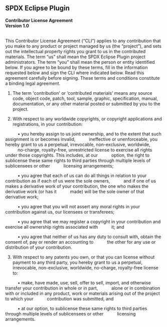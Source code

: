 SPDX Eclipse Plugin
--

**Contributor License Agreement**
<br>
**Version 1.0**
<br><br>

This Contributor License Agreement (“CLI”) applies to any contribution that you make to any product or project managed by us (the “project”), and sets out the intellectual property rights you grant to us in the contributed materials. The term “us” shall mean the SPDX Eclipse Plugin project administrators. The term “you” shall mean the person or entity identified below. If you agree to be bound by these terms, fill in the information requested below and sign the CLI where indicated below. Read this agreement carefully before signing. These terms and conditions constitute a binding legal agreement.

1. The term 'contribution' or ‘contributed materials’ means any source code, object code, patch, tool, sample, graphic, specification, manual, documentation, or any other material posted or submitted by you to the project.</p>

2. With respect to any worldwide copyrights, or copyright applications and registrations, in your contribution:

&nbsp;&nbsp;&nbsp;&nbsp;&nbsp;&nbsp;&nbsp;&nbsp;&nbsp;&nbsp;• you hereby assign to us joint ownership, and to the extent that such assignment is or becomes invalid, &nbsp;&nbsp;&nbsp;&nbsp;&nbsp;&nbsp;&nbsp;&nbsp;&nbsp;&nbsp;ineffective or unenforceable, you hereby grant to us a perpetual, irrevocable, non-exclusive, worldwide,<br>&nbsp;&nbsp;&nbsp;&nbsp;&nbsp;&nbsp;&nbsp;&nbsp;&nbsp;&nbsp;no-charge, royalty-free, unrestricted license to exercise all rights under those copyrights. This includes, at our &nbsp;&nbsp;&nbsp;&nbsp;&nbsp;&nbsp;&nbsp;&nbsp;&nbsp;&nbsp;option, the right to sublicense these same rights to third parties through multiple levels of sublicensees or other &nbsp;&nbsp;&nbsp;&nbsp;&nbsp;&nbsp;&nbsp;&nbsp;&nbsp;&nbsp;licensing arrangements;

&nbsp;&nbsp;&nbsp;&nbsp;&nbsp;&nbsp;&nbsp;&nbsp;&nbsp;&nbsp;• you agree that each of us can do all things in relation to your contribution as if each of us were the sole owners, &nbsp;&nbsp;&nbsp;&nbsp;&nbsp;&nbsp;&nbsp;&nbsp;&nbsp;&nbsp;and if one of us makes a derivative work of your contribution, the one who makes the derivative work (or has it &nbsp;&nbsp;&nbsp;&nbsp;&nbsp;&nbsp;&nbsp;&nbsp;&nbsp;&nbsp;made) will be the sole owner of that derivative work;

&nbsp;&nbsp;&nbsp;&nbsp;&nbsp;&nbsp;&nbsp;&nbsp;&nbsp;&nbsp;• you agree that you will not assert any moral rights in your contribution against us, our licensees or transferees;

&nbsp;&nbsp;&nbsp;&nbsp;&nbsp;&nbsp;&nbsp;&nbsp;&nbsp;&nbsp;• you agree that we may register a copyright in your contribution and exercise all ownership rights associated with &nbsp;&nbsp;&nbsp;&nbsp;&nbsp;&nbsp;&nbsp;&nbsp;&nbsp;&nbsp;it; and

&nbsp;&nbsp;&nbsp;&nbsp;&nbsp;&nbsp;&nbsp;&nbsp;&nbsp;&nbsp;• you agree that neither of us has any duty to consult with, obtain the consent of, pay or render an accounting to &nbsp;&nbsp;&nbsp;&nbsp;&nbsp;&nbsp;&nbsp;&nbsp;&nbsp;&nbsp;the other for any use or distribution of your contribution.

3. With respect to any patents you own, or that you can license without payment to any third party, you hereby grant to us a perpetual, irrevocable, non-exclusive, worldwide, no-charge, royalty-free license to:

&nbsp;&nbsp;&nbsp;&nbsp;&nbsp;&nbsp;&nbsp;&nbsp;&nbsp;&nbsp;• make, have made, use, sell, offer to sell, import, and otherwise transfer your contribution in whole or in part, &nbsp;&nbsp;&nbsp;&nbsp;&nbsp;&nbsp;&nbsp;&nbsp;&nbsp;&nbsp;alone or in combination with or included in any product, work or materials arising out of the project to which your &nbsp;&nbsp;&nbsp;&nbsp;&nbsp;&nbsp;&nbsp;&nbsp;&nbsp;&nbsp;contribution was submitted, and

&nbsp;&nbsp;&nbsp;&nbsp;&nbsp;&nbsp;&nbsp;&nbsp;&nbsp;&nbsp;• at our option, to sublicense these same rights to third parties through multiple levels of sublicensees or other &nbsp;&nbsp;&nbsp;&nbsp;&nbsp;&nbsp;&nbsp;&nbsp;&nbsp;&nbsp;licensing arrangements.


